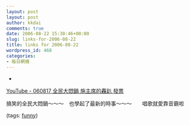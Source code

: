 ```yaml
---
layout: post
layout: post
author: kkdai
comments: true
date: 2006-08-22 15:30:46+00:00
slug: links-for-2006-08-22
title: links for 2006-08-22
wordpress_id: 468
categories:
- 每日網摘
---
```



	
  * 
		

[YouTube - 060817 全民大悶鍋 施主席的轟趴 發票](http://www.youtube.com/watch?v=KyJqWH_i0Bg)


		

搞笑的全民大悶鍋～～～　也學起了最新的時事～～～　　唱歌就愛靠音霸啦


		

(tags: [funny](http://del.icio.us/kkdai/funny))


	


